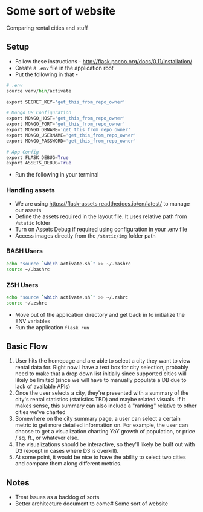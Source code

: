# Some sort of website
Comparing rental cities and stuff

## Setup
- Follow these instructions - http://flask.pocoo.org/docs/0.11/installation/
- Create a `.env` file in the application root
- Put the following in that -

```python
# .env
source venv/bin/activate

export SECRET_KEY='get_this_from_repo_owner'

# Mongo DB Configuration
export MONGO_HOST='get_this_from_repo_owner'
export MONGO_PORT='get_this_from_repo_owner'
export MONGO_DBNAME='get_this_from_repo_owner'
export MONGO_USERNAME='get_this_from_repo_owner'
export MONGO_PASSWORD='get_this_from_repo_owner'

# App Config
export FLASK_DEBUG=True
export ASSETS_DEBUG=True
```
- Run the following in your terminal

### Handling assets
- We are using https://flask-assets.readthedocs.io/en/latest/ to manage our assets
- Define the assets required in the layout file. It uses relative path from `/static` folder
- Turn on Assets Debug if required using configuration in your .env file
- Access images directly from the `/static/img` folder path

### BASH Users
```bash
echo "source `which activate.sh`" >> ~/.bashrc
source ~/.bashrc
```
### ZSH Users
```bash
echo "source `which activate.sh`" >> ~/.zshrc
source ~/.zshrc
```
- Move out of the application directory and get back in to initialize the ENV variables
- Run the application `flask run`

## Basic Flow
1. User hits the homepage and are able to select a city they want to view rental data for. Right now I have a text box for city selection, probably need to make that a drop down list initially since supported cities will likely be limited (since we will have to manually populate a DB due to lack of available APIs)
2. Once the user selects a city, they're presented with a summary of the city's rental statistics (statistics TBD) and maybe related visuals. If it makes sense, this summary can also include a "ranking" relative to other cities we've charted
3. Somewhere on the city summary page, a user can select a certain metric to get more detailed information on. For example, the user can choose to get a visualization charting YoY growth of population, or price / sq. ft., or whatever else.
4. The visualizations should be interactive, so they'll likely be built out with D3 (except in cases where D3 is overkill).
5. At some point, it would be nice to have the ability to select two cities and compare them along different metrics.

## Notes
* Treat Issues as a backlog of sorts
* Better architecture document to come# Some sort of website
